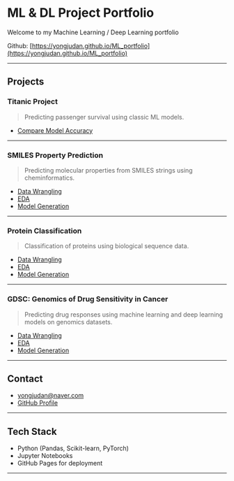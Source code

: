 #  ML & DL Project Portfolio

Welcome to my Machine Learning / Deep Learning portfolio  

Github:  [https://yongjudan.github.io/ML_portfolio](https://yongjudan.github.io/ML_portfolio)

---

## Projects

### Titanic Project
> Predicting passenger survival using classic ML models.  
- [Compare Model Accuracy](https://yongjudan.github.io/ML_portfolio/titanic_project/Compare_Model_Accuracy.html)

---

### SMILES Property Prediction
> Predicting molecular properties from SMILES strings using cheminformatics.  
- [Data Wrangling](https://yongjudan.github.io/ML_portfolio/smiles_property_prediction/Wrangling.html)  
- [EDA](https://yongjudan.github.io/ML_portfolio/smiles_property_prediction/EDA.html)  
- [Model Generation](https://yongjudan.github.io/ML_portfolio/smiles_property_prediction/model.html)

---

### Protein Classification
> Classification of proteins using biological sequence data.  
- [Data Wrangling](https://yongjudan.github.io/ML_portfolio/protein_classification/wrangle.html)  
- [EDA](https://yongjudan.github.io/ML_portfolio/protein_classification/EDA.html)  
- [Model Generation](https://yongjudan.github.io/ML_portfolio/protein_classification/model.html)

---

### GDSC: Genomics of Drug Sensitivity in Cancer
> Predicting drug responses using machine learning and deep learning models on genomics datasets.  
- [Data Wrangling](https://yongjudan.github.io/ML_portfolio/GDSC/wrangle.html)  
- [EDA](https://yongjudan.github.io/ML_portfolio/GDSC/EDA.html)  
- [Model Generation](https://yongjudan.github.io/ML_portfolio/GDSC/model.html)

---

## Contact

- [yongjudan@naver.com](mailto:yongjudan@naver.com)  
- [GitHub Profile](https://github.com/Yongjudan)

---

## Tech Stack
- Python (Pandas, Scikit-learn, PyTorch)
- Jupyter Notebooks
- GitHub Pages for deployment

---